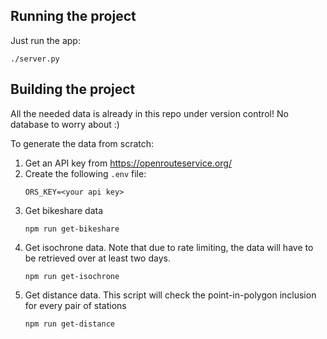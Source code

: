 ## Running the project

Just run the app:
```
./server.py
```

## Building the project

All the needed data is already in this repo under version control! No database to worry about :)

To generate the data from scratch:
1. Get an API key from https://openrouteservice.org/
2. Create the following `.env` file:
    ```
    ORS_KEY=<your api key>
    ```
3. Get bikeshare data
    ```
    npm run get-bikeshare
    ```
4. Get isochrone data. Note that due to rate limiting, the data will have to be retrieved over at least two days.
    ```
    npm run get-isochrone
    ```
5. Get distance data. This script will check the point-in-polygon inclusion for every pair of stations
    ```
    npm run get-distance
    ```

